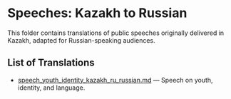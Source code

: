 # Speeches: Kazakh to Russian

This folder contains translations of public speeches originally delivered in Kazakh, adapted for Russian-speaking audiences.

## List of Translations

- [speech_youth_identity_kazakh_ru_russian.md](speech_youth_identity_kazakh_ru_russian.md) — Speech on youth, identity, and language.
